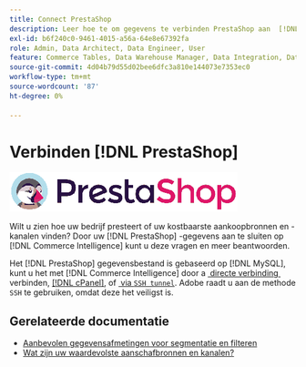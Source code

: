 ```yaml
---
title: Connect PrestaShop
description: Leer hoe te om gegevens te verbinden PrestaShop aan  [!DNL Commerce Intelligence].
exl-id: b6f240c0-9461-4015-a56a-64e8e67392fa
role: Admin, Data Architect, Data Engineer, User
feature: Commerce Tables, Data Warehouse Manager, Data Integration, Data Import/Export
source-git-commit: 4d04b79d55d02bee6dfc3a810e144073e7353ec0
workflow-type: tm+mt
source-wordcount: '87'
ht-degree: 0%

---
```


# Verbinden [!DNL PrestaShop]

![&#x200B; PrestaShop embleem &#x200B;](../../../assets/Prestashop-logo.png)

Wilt u zien hoe uw bedrijf presteert of uw kostbaarste aankoopbronnen en -kanalen vinden? Door uw [!DNL PrestaShop] -gegevens aan te sluiten op [!DNL Commerce Intelligence] kunt u deze vragen en meer beantwoorden.

Het [!DNL PrestaShop] gegevensbestand is gebaseerd op [!DNL MySQL], kunt u het met [!DNL Commerce Intelligence] door a [&#x200B; directe verbinding &#x200B;](../integrations/mysql-via-a-direct-connection.md) verbinden, [[!DNL cPanel]](../integrations/mysql-via-cpanel.md), of [&#x200B; via `SSH tunnel`](../integrations/mysql-via-ssh-tunnel.md). Adobe raadt u aan de methode `SSH` te gebruiken, omdat deze het veiligst is.

## Gerelateerde documentatie

* [Aanbevolen gegevensafmetingen voor segmentatie en filteren](../../../best-practices/segment-filter.md)
* [Wat zijn uw waardevolste aanschafbronnen en kanalen?](../../analysis/most-value-source-channel.md)
